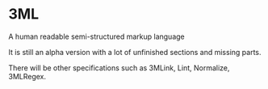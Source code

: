 # 3ML
A human readable semi-structured markup language

It is still an alpha version with a lot of unfinished sections and missing parts.

There will be other specifications such as 3MLink, Lint, Normalize, 3MLRegex.
